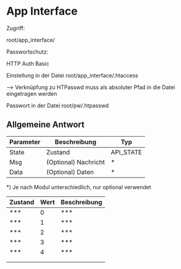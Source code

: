 # App Interface





Zugriff:

root/app_interface/

Passwortschutz:

HTTP Auth Basic

Einstellung in der Datei root/app_interface/.htaccess

--> Verknüpfung zu HTPasswd muss als absoluter Pfad in die Datei eingetragen werden

Passwort in der Datei root/pw/.htpasswd





## Allgemeine Antwort

| Parameter | Beschreibung         | Typ       |
| --------- | -------------------- | --------- |
| State     | Zustand              | API_STATE |
| Msg       | (Optional) Nachricht | *         |
| Data      | (Optional) Daten     | *         |

*) Je nach Modul unterschiedlich, nur optional verwendet

| Zustand | Wert | Beschreibung |
| ------- | ---- | ------------ |
| ***     | 0    | ***          |
| ***     | 1    | ***          |
| ***     | 2    | ***          |
| ***     | 3    | ***          |
| ***     | 4    | ***          |
|         |      |              |
|         |      |              |

